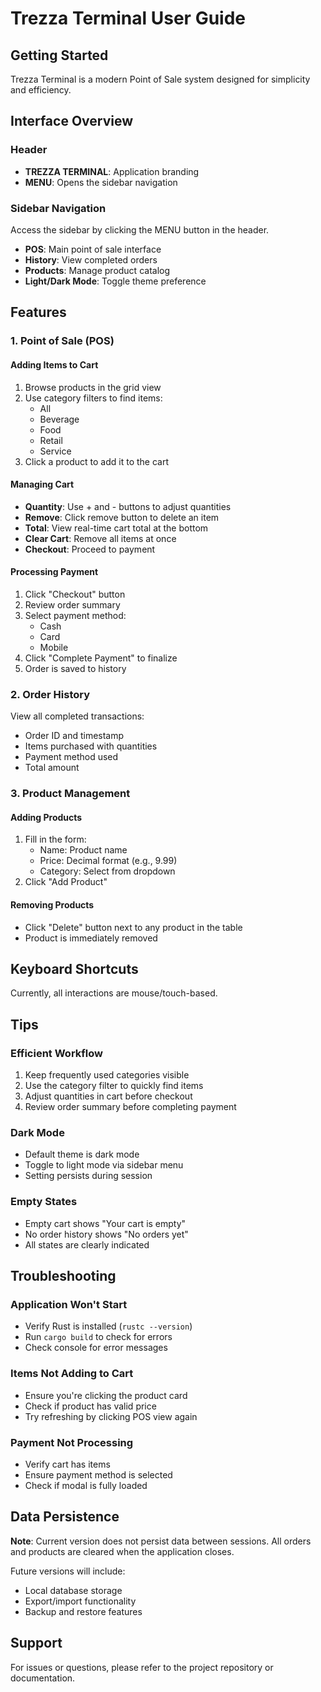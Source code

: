 # Trezza Terminal User Guide

## Getting Started

Trezza Terminal is a modern Point of Sale system designed for simplicity and efficiency.

## Interface Overview

### Header
- **TREZZA TERMINAL**: Application branding
- **MENU**: Opens the sidebar navigation

### Sidebar Navigation
Access the sidebar by clicking the MENU button in the header.

- **POS**: Main point of sale interface
- **History**: View completed orders
- **Products**: Manage product catalog
- **Light/Dark Mode**: Toggle theme preference

## Features

### 1. Point of Sale (POS)

#### Adding Items to Cart
1. Browse products in the grid view
2. Use category filters to find items:
   - All
   - Beverage
   - Food
   - Retail
   - Service
3. Click a product to add it to the cart

#### Managing Cart
- **Quantity**: Use + and - buttons to adjust quantities
- **Remove**: Click remove button to delete an item
- **Total**: View real-time cart total at the bottom
- **Clear Cart**: Remove all items at once
- **Checkout**: Proceed to payment

#### Processing Payment
1. Click "Checkout" button
2. Review order summary
3. Select payment method:
   - Cash
   - Card
   - Mobile
4. Click "Complete Payment" to finalize
5. Order is saved to history

### 2. Order History

View all completed transactions:
- Order ID and timestamp
- Items purchased with quantities
- Payment method used
- Total amount

### 3. Product Management

#### Adding Products
1. Fill in the form:
   - Name: Product name
   - Price: Decimal format (e.g., 9.99)
   - Category: Select from dropdown
2. Click "Add Product"

#### Removing Products
- Click "Delete" button next to any product in the table
- Product is immediately removed

## Keyboard Shortcuts

Currently, all interactions are mouse/touch-based.

## Tips

### Efficient Workflow
1. Keep frequently used categories visible
2. Use the category filter to quickly find items
3. Adjust quantities in cart before checkout
4. Review order summary before completing payment

### Dark Mode
- Default theme is dark mode
- Toggle to light mode via sidebar menu
- Setting persists during session

### Empty States
- Empty cart shows "Your cart is empty"
- No order history shows "No orders yet"
- All states are clearly indicated

## Troubleshooting

### Application Won't Start
- Verify Rust is installed (`rustc --version`)
- Run `cargo build` to check for errors
- Check console for error messages

### Items Not Adding to Cart
- Ensure you're clicking the product card
- Check if product has valid price
- Try refreshing by clicking POS view again

### Payment Not Processing
- Verify cart has items
- Ensure payment method is selected
- Check if modal is fully loaded

## Data Persistence

**Note**: Current version does not persist data between sessions. All orders and products are cleared when the application closes.

Future versions will include:
- Local database storage
- Export/import functionality
- Backup and restore features

## Support

For issues or questions, please refer to the project repository or documentation.
